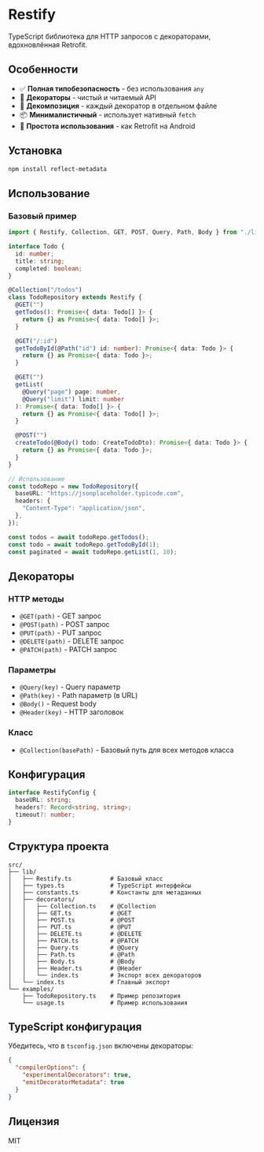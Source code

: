 # Restify

TypeScript библиотека для HTTP запросов с декораторами, вдохновлённая Retrofit.

## Особенности

- ✅ **Полная типобезопасность** - без использования `any`
- 🎨 **Декораторы** - чистый и читаемый API
- 🔧 **Декомпозиция** - каждый декоратор в отдельном файле
- 📦 **Минималистичный** - использует нативный `fetch`
- 🚀 **Простота использования** - как Retrofit на Android

## Установка

```bash
npm install reflect-metadata
```

## Использование

### Базовый пример

```typescript
import { Restify, Collection, GET, POST, Query, Path, Body } from "./lib/index.ts";

interface Todo {
  id: number;
  title: string;
  completed: boolean;
}

@Collection("/todos")
class TodoRepository extends Restify {
  @GET("")
  getTodos(): Promise<{ data: Todo[] }> {
    return {} as Promise<{ data: Todo[] }>;
  }

  @GET("/:id")
  getTodoById(@Path("id") id: number): Promise<{ data: Todo }> {
    return {} as Promise<{ data: Todo }>;
  }

  @GET("")
  getList(
    @Query("page") page: number,
    @Query("limit") limit: number
  ): Promise<{ data: Todo[] }> {
    return {} as Promise<{ data: Todo[] }>;
  }

  @POST("")
  createTodo(@Body() todo: CreateTodoDto): Promise<{ data: Todo }> {
    return {} as Promise<{ data: Todo }>;
  }
}

// Использование
const todoRepo = new TodoRepository({
  baseURL: "https://jsonplaceholder.typicode.com",
  headers: {
    "Content-Type": "application/json",
  },
});

const todos = await todoRepo.getTodos();
const todo = await todoRepo.getTodoById(1);
const paginated = await todoRepo.getList(1, 10);
```

## Декораторы

### HTTP методы
- `@GET(path)` - GET запрос
- `@POST(path)` - POST запрос
- `@PUT(path)` - PUT запрос
- `@DELETE(path)` - DELETE запрос
- `@PATCH(path)` - PATCH запрос

### Параметры
- `@Query(key)` - Query параметр
- `@Path(key)` - Path параметр (в URL)
- `@Body()` - Request body
- `@Header(key)` - HTTP заголовок

### Класс
- `@Collection(basePath)` - Базовый путь для всех методов класса

## Конфигурация

```typescript
interface RestifyConfig {
  baseURL: string;
  headers?: Record<string, string>;
  timeout?: number;
}
```

## Структура проекта

```
src/
├── lib/
│   ├── Restify.ts           # Базовый класс
│   ├── types.ts             # TypeScript интерфейсы
│   ├── constants.ts         # Константы для метаданных
│   ├── decorators/
│   │   ├── Collection.ts    # @Collection
│   │   ├── GET.ts           # @GET
│   │   ├── POST.ts          # @POST
│   │   ├── PUT.ts           # @PUT
│   │   ├── DELETE.ts        # @DELETE
│   │   ├── PATCH.ts         # @PATCH
│   │   ├── Query.ts         # @Query
│   │   ├── Path.ts          # @Path
│   │   ├── Body.ts          # @Body
│   │   ├── Header.ts        # @Header
│   │   └── index.ts         # Экспорт всех декораторов
│   └── index.ts             # Главный экспорт
└── examples/
    ├── TodoRepository.ts    # Пример репозитория
    └── usage.ts             # Пример использования
```

## TypeScript конфигурация

Убедитесь, что в `tsconfig.json` включены декораторы:

```json
{
  "compilerOptions": {
    "experimentalDecorators": true,
    "emitDecoratorMetadata": true
  }
}
```

## Лицензия

MIT
